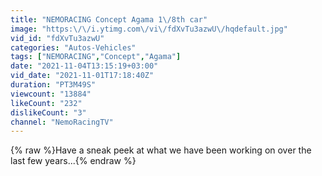 ```yaml
---
title: "NEMORACING Concept Agama 1\/8th car"
image: "https:\/\/i.ytimg.com\/vi\/fdXvTu3azwU\/hqdefault.jpg"
vid_id: "fdXvTu3azwU"
categories: "Autos-Vehicles"
tags: ["NEMORACING","Concept","Agama"]
date: "2021-11-04T13:15:19+03:00"
vid_date: "2021-11-01T17:18:40Z"
duration: "PT3M49S"
viewcount: "13884"
likeCount: "232"
dislikeCount: "3"
channel: "NemoRacingTV"
---
```

{% raw %}Have a sneak peek at what we have been working on over the last few years...{% endraw %}
